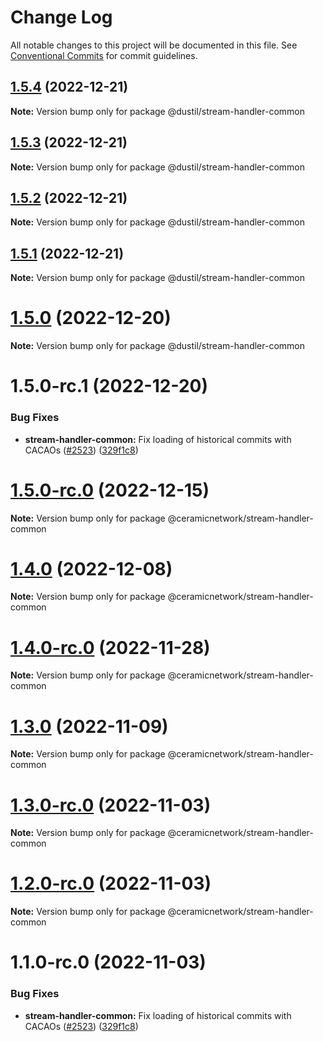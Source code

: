 # Change Log

All notable changes to this project will be documented in this file.
See [Conventional Commits](https://conventionalcommits.org) for commit guidelines.

## [1.5.4](https://github.com/ceramicnetwork/js-ceramic/compare/@dustil/stream-handler-common@1.5.3...@dustil/stream-handler-common@1.5.4) (2022-12-21)

**Note:** Version bump only for package @dustil/stream-handler-common





## [1.5.3](https://github.com/ceramicnetwork/js-ceramic/compare/@dustil/stream-handler-common@1.5.2...@dustil/stream-handler-common@1.5.3) (2022-12-21)

**Note:** Version bump only for package @dustil/stream-handler-common





## [1.5.2](https://github.com/ceramicnetwork/js-ceramic/compare/@dustil/stream-handler-common@1.5.1...@dustil/stream-handler-common@1.5.2) (2022-12-21)

**Note:** Version bump only for package @dustil/stream-handler-common





## [1.5.1](https://github.com/ceramicnetwork/js-ceramic/compare/@dustil/stream-handler-common@1.5.0...@dustil/stream-handler-common@1.5.1) (2022-12-21)

**Note:** Version bump only for package @dustil/stream-handler-common





# [1.5.0](https://github.com/ceramicnetwork/js-ceramic/compare/@dustil/stream-handler-common@1.5.0-rc.1...@dustil/stream-handler-common@1.5.0) (2022-12-20)

**Note:** Version bump only for package @dustil/stream-handler-common





# 1.5.0-rc.1 (2022-12-20)


### Bug Fixes

* **stream-handler-common:** Fix loading of historical commits with CACAOs ([#2523](https://github.com/ceramicnetwork/js-ceramic/issues/2523)) ([329f1c8](https://github.com/ceramicnetwork/js-ceramic/commit/329f1c8457bd04bf9619fed0bba8f89afabd0b7e))





# [1.5.0-rc.0](https://github.com/ceramicnetwork/js-ceramic/compare/@ceramicnetwork/stream-handler-common@1.4.0...@ceramicnetwork/stream-handler-common@1.5.0-rc.0) (2022-12-15)

**Note:** Version bump only for package @ceramicnetwork/stream-handler-common





# [1.4.0](https://github.com/ceramicnetwork/js-ceramic/compare/@ceramicnetwork/stream-handler-common@1.4.0-rc.0...@ceramicnetwork/stream-handler-common@1.4.0) (2022-12-08)

**Note:** Version bump only for package @ceramicnetwork/stream-handler-common





# [1.4.0-rc.0](https://github.com/ceramicnetwork/js-ceramic/compare/@ceramicnetwork/stream-handler-common@1.3.0...@ceramicnetwork/stream-handler-common@1.4.0-rc.0) (2022-11-28)

**Note:** Version bump only for package @ceramicnetwork/stream-handler-common





# [1.3.0](https://github.com/ceramicnetwork/js-ceramic/compare/@ceramicnetwork/stream-handler-common@1.3.0-rc.0...@ceramicnetwork/stream-handler-common@1.3.0) (2022-11-09)

**Note:** Version bump only for package @ceramicnetwork/stream-handler-common





# [1.3.0-rc.0](https://github.com/ceramicnetwork/js-ceramic/compare/@ceramicnetwork/stream-handler-common@1.2.0-rc.0...@ceramicnetwork/stream-handler-common@1.3.0-rc.0) (2022-11-03)

**Note:** Version bump only for package @ceramicnetwork/stream-handler-common





# [1.2.0-rc.0](https://github.com/ceramicnetwork/js-ceramic/compare/@ceramicnetwork/stream-handler-common@1.1.0-rc.0...@ceramicnetwork/stream-handler-common@1.2.0-rc.0) (2022-11-03)

**Note:** Version bump only for package @ceramicnetwork/stream-handler-common





# 1.1.0-rc.0 (2022-11-03)


### Bug Fixes

* **stream-handler-common:** Fix loading of historical commits with CACAOs ([#2523](https://github.com/ceramicnetwork/js-ceramic/issues/2523)) ([329f1c8](https://github.com/ceramicnetwork/js-ceramic/commit/329f1c8457bd04bf9619fed0bba8f89afabd0b7e))
